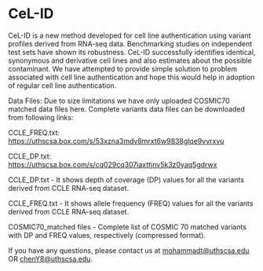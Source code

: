 # CeL-ID
CeL-ID is a new method developed for cell line authentication using variant profiles derived from RNA-seq data. Benchmarking studies on independent test sets have shown its robustness. CeL-ID successfully identifies identical, synonymous and derivative cell lines and also estimates about the possible contaminant. We have attempted to provide simple solution to problem associated with cell line authentication and hope this would help in adoption of regular cell line authentication.



Data Files: Due to size limitations we have only uploaded COSMIC70 matched data files here. Complete variants data files can be downloaded from following links:

CCLE_FREQ.txt:     https://uthscsa.box.com/s/53xzna3mdv8mrxt6w9838glqe9vvrxvu

CCLE_DP.txt:       https://uthscsa.box.com/s/cq029cq307iaxttjnv5k3z0yaq5gdrwx

 
CCLE_DP.txt - It shows depth of coverage (DP) values for all the variants derived from CCLE RNA-seq dataset.


CCLE_FREQ.txt - It shows allele frequency (FREQ) values for all the variants derived from CCLE RNA-seq dataset.


COSMIC70_matched files - Complete list of COSMIC 70 matched variants with DP and FREQ values, respectively (compressed format).

If you have any questions, please contact us at mohammadt@uthscsa.edu OR chenY8@uthscsa.edu.

